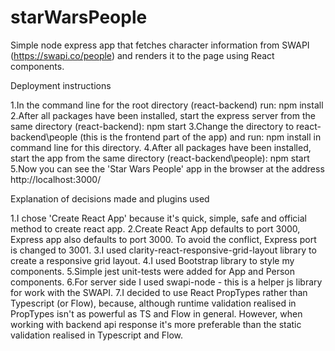 # starWarsPeople

Simple node express app that fetches character information from SWAPI (https://swapi.co/people) and renders it to the page using React components.

Deployment instructions

1.In the command line for the root directory (react-backend) run: npm install
2.After all packages have been installed, start the express server from the same directory (react-backend): npm start
3.Change the directory to react-backend\people (this is the frontend part of the app) and run: npm install in command line for this directory.
4.After all packages have been installed, start the app from the same directory (react-backend\people): npm start
5.Now you can see the 'Star Wars People' app in the browser at the address http://localhost:3000/

Explanation of decisions made and plugins used

1.I chose 'Create React App' because it's quick, simple, safe and official method to create react app.
2.Create React App defaults to port 3000, Express app also defaults to port 3000. To avoid the conflict, Express port is changed to 3001.
3.I used clarity-react-responsive-grid-layout library to create a responsive grid layout.
4.I used Bootstrap library to style my components.
5.Simple jest unit-tests were added for App and Person components.
6.For server side I used swapi-node - this is a helper js library for work with the SWAPI.
7.I decided to use React PropTypes rather than Typescript (or Flow), because, although runtime validation realised in PropTypes isn't as powerful as TS and Flow in general. However, when working with backend api response it's more preferable than the static validation realised in Typescript and Flow.
